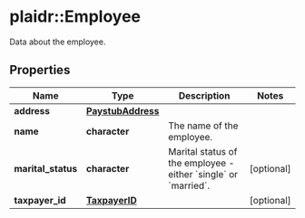 # plaidr::Employee

Data about the employee.

## Properties
Name | Type | Description | Notes
------------ | ------------- | ------------- | -------------
**address** | [**PaystubAddress**](PaystubAddress.md) |  | 
**name** | **character** | The name of the employee. | 
**marital_status** | **character** | Marital status of the employee - either &#x60;single&#x60; or &#x60;married&#x60;. | [optional] 
**taxpayer_id** | [**TaxpayerID**](TaxpayerID.md) |  | [optional] 


